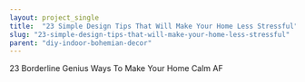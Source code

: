 ```yaml
---
layout: project_single
title:  "23 Simple Design Tips That Will Make Your Home Less Stressful"
slug: "23-simple-design-tips-that-will-make-your-home-less-stressful"
parent: "diy-indoor-bohemian-decor"
---
```

23 Borderline Genius Ways To Make Your Home Calm AF